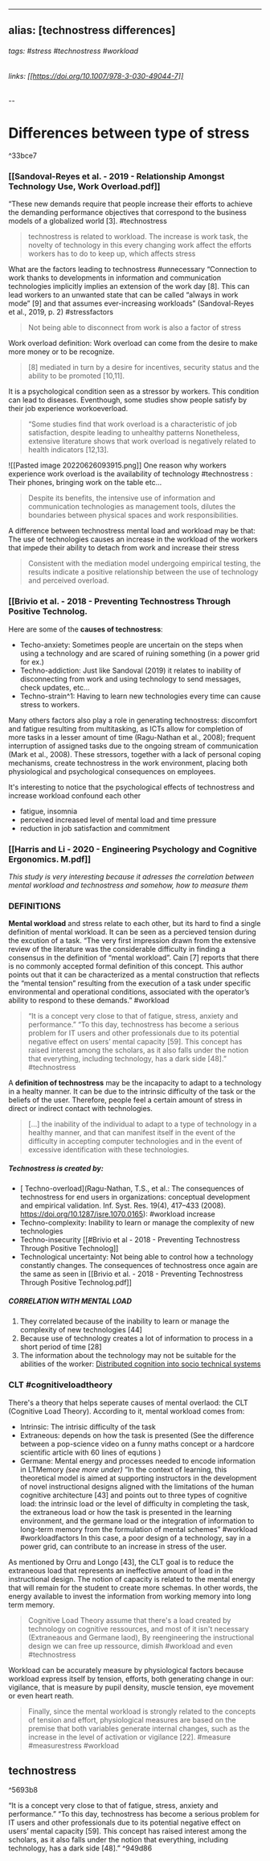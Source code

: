 
---
alias: [technostress differences]
---
###### tags: #stress #technostress #workload 
###### links: [[https://doi.org/10.1007/978-3-030-49044-7]]
--
# Differences between type of stress

^33bce7

### [[Sandoval-Reyes et al. - 2019 - Relationship Amongst Technology Use, Work Overload.pdf]]
“These new demands require that people increase their efforts to achieve the demanding performance objectives that correspond to the business models of a globalized world [3]. #technostress 
>technostress is related to workload. The increase is work task, the novelty of technology in this every changing work affect the efforts workers has to do to keep up, which affects stress

 
What are the factors leading to technostress #unnecessary 
“Connection to work thanks to developments in information and communication technologies implicitly implies an extension of the work day [8]. This can lead workers to an unwanted state that can be called “always in work mode” [9] and that assumes ever-increasing workloads” (Sandoval-Reyes et al., 2019, p. 2) #stressfactors 
>Not being able to disconnect from work is also a factor of stress

Work overload definition: 
Work overload can come from the desire to make more money or to be recognize. 
>[8] mediated in turn by a desire for incentives, security status and the ability to be promoted [10,11].

It is a psychological condition seen as a stressor by workers. This condition can lead to diseases. Eventhough, some studies show people satisfy by their job experience workoeverload. 
> “Some studies find that work overload is a characteristic of job satisfaction, despite leading to unhealthy patterns  Nonetheless, extensive literature shows that work overload is negatively related to health indicators [12,13]. 


![[Pasted image 20220626093915.png]]
One reason why workers experience work overload is the availability of technology #technostress : Their phones, bringing work on the table etc...
>Despite its benefits, the intensive use of information and communication technologies as management tools, dilutes the boundaries between physical spaces and work responsibilities. 

 
 

A difference between technostress mental load and workload may be that: The use of  technologies causes an increase in the workload of the workers that impede their ability to detach from work and increase their stress
> Consistent with the mediation model undergoing empirical testing, the results indicate a positive relationship between the use of technology and perceived overload. 
### [[Brivio et al. - 2018 - Preventing Technostress Through Positive Technolog.

Here are some of the **causes of technostress**:
- Techo-anxiety: Sometimes people are uncertain on the steps when using a technology and are scared of ruining something (in a power grid for ex.)
- Techno-addiction: Just like  Sandoval (2019) it relates to inability of disconnecting from work and using technology to send messages, check updates, etc...
- Techno-strain^1: Having to learn new technologies every time can cause stress to workers.

Many others factors also play a role in generating technostress: 
	discomfort and fatigue resulting from multitasking, as ICTs allow for completion of more tasks in a lesser amount of time (Ragu-Nathan et al., 2008); frequent interruption of assigned tasks due to the ongoing stream of communication (Mark et al., 2008). These stressors, together with a lack of personal coping mechanisms, create technostress in the work environment, placing both physiological and psychological consequences on employees.


It's interesting to notice that the psychological effects of technostress and increase workload confound each other
- fatigue, insomnia
- perceived increased level of mental load and time pressure
- reduction in job satisfaction and commitment


### [[Harris and Li - 2020 - Engineering Psychology and Cognitive Ergonomics. M.pdf]] 
 *This study is very interesting because it adresses the correlation between mental workload and technostress and somehow, how to measure them*

### DEFINITIONS
**Mental workload** and stress relate to each other, but its hard to find a single definition of mental workload. It can be seen as a percieved tension during the excution of a task.
	 “The very first impression drawn from the extensive review of the literature was the considerable difficulty in finding a consensus in the definition of “mental workload”. Cain [7] reports that there is no commonly accepted formal definition of this concept. This author points out that it can be characterized as a mental construction that reflects the “mental tension” resulting from the execution of a task under specific environmental and operational conditions, associated with the operator’s ability to respond to these demands.” #workload 
>“It is a concept very close to that of fatigue, stress, anxiety and performance.” 
“To this day, technostress has become a serious problem for IT users and other professionals due to its potential negative effect on users’ mental capacity [59]. This concept has raised interest among the scholars, as it also falls under the notion that everything, including technology, has a dark side [48].” #technostress 

A **definition of technostress** may be the incapacity to adapt to a technology in a healty manner. It can be due to the intrinsic difficulty of the task or the beliefs of the user. Therefore, people feel a certain amount of stress in direct or indirect contact with technologies.
>[...] the inability of the individual to adapt to a type of technology in a healthy manner, and that can manifest itself in the event of the difficulty in accepting computer technologies and in the event of excessive identification with these technologies. 



##### Technostress is created by:
- [ Techno-overload](Ragu-Nathan, T.S., et al.: The consequences of technostress for end users in organizations: conceptual development and empirical validation. Inf. Syst. Res. 19(4), 417–433 (2008). https://doi.org/10.1287/isre.1070.0165): #workload  increase
- Techno-complexity: Inability to learn or manage the complexity of new technologies
- Techno-insecurity [[#Brivio et al - 2018 - Preventing Technostress Through Positive Technolog]]
- Technological uncertainty: Not being able to control how a technology constantly changes.
The consequences of technostress once again are the same as seen in [[Brivio et al. - 2018 - Preventing Technostress Through Positive Technolog.pdf]]


##### CORRELATION WITH  MENTAL LOAD
1. They correlated because of the inability to learn or manage the complexity of new technologies [44]
2. Because use of technology creates a lot of information to process in a short period of time [28]
3. The information about the technology may not be suitable for the abilities of the worker: [Distributed cognition into socio technical systems](https://link.springer.com/article/10.1007/s10111-013-0256-9)


### CLT #cognitiveloadtheory
There's a theory that helps seperate causes of mental overlaod: the CLT (Cognitive Load Theory). According to it, mental workload comes from: 
- Intrinsic: The intrisic difficulty of the task
- Extraneous: depends on how the task is presented (See the difference between a pop-science video on a funny maths concept or a hardcore scientific article with 60 lines of equtions )
- Germane: Mental energy and processes needed to encode information in LTMemory *(see more under)*
	“In the context of learning, this theoretical model is aimed at supporting instructors in the development of novel instructional designs aligned with the limitations of the human cognitive architecture [43] and points out to three types of cognitive load: the intrinsic load or the level of difficulty in completing the task, the extraneous load or how the task is presented in the learning environment, and the germane load or the integration of information to long-term memory from the formulation of mental schemes” #workload #workloadfactors 
In this case, a poor design of a technology, say in a power grid, can contribute to an increase in stress of the user. 

As mentioned by Orru and Longo [43], the CLT goal is to reduce the extraneous load that represents an ineffective amount of load in the instructional design. The notion of capacity is related to the mental energy that will remain for the student to create more schemas. In other words, the energy available to invest the information from working memory into long term memory.
>Cognitive Load Theory assume that there's a load created by technology on cognitive ressources, and most of it isn't necessary (Extraneaous and Germane laod), By reengineering the instructional design we can free up ressource, dimish #workload  and even #technostress 
>


Workload can be accurately measure by physiological factors because workload express itself by tension, efforts, both generating change in our: vigilance, that is measure by pupil density, muscle tension, eye movement or even heart reath. 
>Finally, since the mental workload is strongly related to the concepts of tension and effort, physiological measures are based on the premise that both variables generate internal changes, such as the increase in the level of activation or vigilance [22]. 
> #measure #measurestress #workload  





## technostress

^5693b8

“It is a concept very close to that of fatigue, stress, anxiety and performance.” 
“To this day, technostress has become a serious problem for IT users and other professionals due to its potential negative effect on users’ mental capacity [59]. This concept has raised interest among the scholars, as it also falls under the notion that everything, including technology, has a dark side [48].”  ^949d86